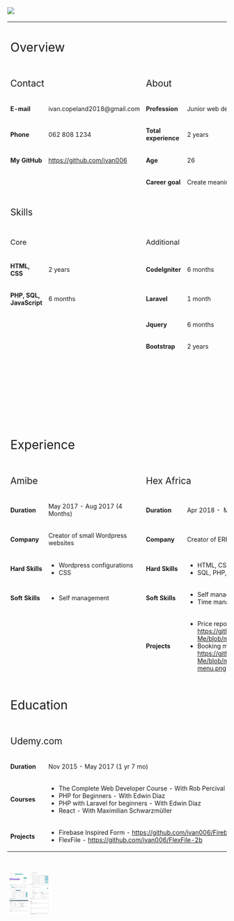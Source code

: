 <img src="https://lh3.googleusercontent.com/h7uEDSJudLAbEb5F6zIOz5NFVHw7cJBhq4gMyCydu4KT-zjYEU0oDJ6_aaTovECTqwsWL9CROP2_gyNTmhs135h3lwRlqbojPQduOM7L59WO75dd4ENHK8JeY6RSVP6Lt99BssVz" >
<table>
<tbody>
<tr>
<td colspan="4">
<h1><span style="font-weight: 400;">Overview</span></h1>
</td>
</tr>
<tr>
<td colspan="2">
<h2><span style="font-weight: 400;">Contact</span></h2>
</td>
<td colspan="2">
<h2><span style="font-weight: 400;">About</span></h2>
</td>
</tr>
<tr>
<td>
<p><strong>E-mail</strong></p>
</td>
<td>
<p><span style="font-weight: 400;">ivan.copeland2018@gmail.com</span></p>
</td>
<td>
<p><strong>Profession</strong></p>
</td>
<td>
<p><span style="font-weight: 400;">Junior web developer</span></p>
</td>
</tr>
<tr>
<td>
<p><strong>Phone</strong></p>
</td>
<td>
<p><span style="font-weight: 400;">062 808 1234</span></p>
</td>
<td>
<p><strong>Total experience</strong></p>
</td>
<td>
<p><span style="font-weight: 400;">2 years</span></p>
</td>
</tr>
<tr>
<td>
<p><strong>My GitHub</strong></p>
</td>
<td>
<p><a href="https://github.com/ivan006"><span style="font-weight: 400;">https://github.com/ivan006</span></a><span style="font-weight: 400;">&nbsp;</span></p>
</td>
<td>
<p><strong>Age</strong></p>
</td>
<td>
<p><span style="font-weight: 400;">26</span></p>
</td>
</tr>
<tr>
<td colspan="2">&nbsp;</td>
<td>
<p><strong>Career goal</strong></p>
</td>
<td>
<p><span style="font-weight: 400;">Create meaningful solutions</span></p>
</td>
</tr>
<tr>
<td colspan="4">
<h2><span style="font-weight: 400;">Skills</span></h2>
</td>
</tr>
<tr>
<td colspan="2">
<h3><span style="font-weight: 400;">Core</span></h3>
</td>
<td>
<h3><span style="font-weight: 400;">Additional</span></h3>
</td>
<td>&nbsp;</td>
</tr>
<tr>
<td>
<p><strong>HTML, CSS</strong></p>
</td>
<td>
<p><span style="font-weight: 400;">2 years</span></p>
</td>
<td>
<p><strong>CodeIgniter</strong></p>
</td>
<td>
<p><span style="font-weight: 400;">6 months</span></p>
</td>
</tr>
<tr>
<td>
<p><strong>PHP, SQL, JavaScript</strong></p>
</td>
<td>
<p><span style="font-weight: 400;">6 months</span></p>
</td>
<td>
<p><strong>Laravel</strong></p>
</td>
<td>
<p><span style="font-weight: 400;">1 month</span></p>
</td>
</tr>
<tr>
<td colspan="2" rowspan="2">&nbsp;</td>
<td>
<p><strong>Jquery</strong></p>
</td>
<td>
<p><span style="font-weight: 400;">6 months</span></p>
</td>
</tr>
<tr>
<td>
<p><strong>Bootstrap</strong></p>
</td>
<td>
<p><span style="font-weight: 400;">2 years</span></p>
</td>
</tr>
<tr>
<td colspan="4"><br /><br /><br /><br /><br /><br /><br /><br /></td>
</tr>
<tr>
<td colspan="4">
<h1><span style="font-weight: 400;">Experience</span></h1>
</td>
</tr>
<tr>
<td colspan="2">
<h2><span style="font-weight: 400;">Amibe</span></h2>
</td>
<td colspan="2">
<h2><span style="font-weight: 400;">Hex Africa</span></h2>
</td>
</tr>
<tr>
<td>
<p><strong>Duration</strong></p>
</td>
<td>
<p><span style="font-weight: 400;">May 2017 - Aug 2017 (4 Months)</span></p>
</td>
<td>
<p><strong>Duration</strong></p>
</td>
<td>
<p><span style="font-weight: 400;">Apr 2018 -&nbsp; Mar 2020 (2 Years)</span></p>
</td>
</tr>
<tr>
<td>
<p><strong>Company</strong></p>
</td>
<td>
<p><span style="font-weight: 400;">Creator of small Wordpress websites</span></p>
</td>
<td>
<p><strong>Company</strong></p>
</td>
<td>
<p><span style="font-weight: 400;">Creator of ERP systems</span></p>
</td>
</tr>
<tr>
<td>
<p><strong>Hard Skills</strong></p>
</td>
<td>
<ul>
<li style="font-weight: 400;"><span style="font-weight: 400;">Wordpress configurations</span></li>
<li style="font-weight: 400;"><span style="font-weight: 400;">CSS</span></li>
</ul>
</td>
<td>
<p><strong>Hard Skills</strong></p>
</td>
<td>
<ul>
<li style="font-weight: 400;"><span style="font-weight: 400;">HTML, CSS (2 years)</span></li>
<li style="font-weight: 400;"><span style="font-weight: 400;">SQL, PHP, JavaScript (6 months</span></li>
</ul>
</td>
</tr>
<tr>
<td>
<p><strong>Soft Skills</strong></p>
</td>
<td>
<ul>
<li style="font-weight: 400;"><span style="font-weight: 400;">Self management</span></li>
</ul>
</td>
<td>
<p><strong>Soft Skills</strong></p>
</td>
<td>
<ul>
<li style="font-weight: 400;"><span style="font-weight: 400;">Self management</span></li>
<li style="font-weight: 400;"><span style="font-weight: 400;">Time management</span></li>
</ul>
</td>
</tr>
<tr>
<td colspan="2">&nbsp;</td>
<td>
<p><strong>Projects</strong></p>
</td>
<td>
<ul>
<li style="font-weight: 400;"><span style="font-weight: 400;">Price report - </span><a href="https://github.com/ivan006/About-Me/blob/master/price-report.png"><span style="font-weight: 400;">https://github.com/ivan006/About-Me/blob/master/price-report.png</span></a><span style="font-weight: 400;">&nbsp;&nbsp;</span></li>
<li style="font-weight: 400;"><span style="font-weight: 400;">Booking menu - </span><a href="https://github.com/ivan006/About-Me/blob/master/booking-menu.png"><span style="font-weight: 400;">https://github.com/ivan006/About-Me/blob/master/booking-menu.png</span></a><span style="font-weight: 400;">&nbsp;</span></li>
</ul>
</td>
</tr>
<tr>
<td colspan="4">
<h1><span style="font-weight: 400;">Education</span></h1>
</td>
</tr>
<tr>
<td colspan="4">
<h2><span style="font-weight: 400;">Udemy.com</span></h2>
</td>
</tr>
<tr>
<td>
<p><strong>Duration</strong></p>
</td>
<td colspan="3">
<p><span style="font-weight: 400;">Nov 2015 - May 2017 (1 yr 7 mo)</span></p>
</td>
</tr>
<tr>
<td>
<p><strong>Courses</strong></p>
</td>
<td colspan="3">
<ul>
<li style="font-weight: 400;"><span style="font-weight: 400;">The Complete Web Developer Course - With Rob Percival</span></li>
<li style="font-weight: 400;"><span style="font-weight: 400;">PHP for Beginners - With Edwin Diaz</span></li>
<li style="font-weight: 400;"><span style="font-weight: 400;">PHP with Laravel for beginners - With Edwin Diaz</span></li>
<li style="font-weight: 400;"><span style="font-weight: 400;">React - With Maximilian Schwarzm&uuml;ller</span></li>
</ul>
</td>
</tr>
<tr>
<td>
<p><strong>Projects</strong></p>
</td>
<td colspan="3">
<ul>
<li style="font-weight: 400;"><span style="font-weight: 400;">Firebase Inspired Form - </span><a href="https://github.com/ivan006/Firebase-Inspired-Form"><span style="font-weight: 400;">https://github.com/ivan006/Firebase-Inspired-Form</span></a><span style="font-weight: 400;">&nbsp;</span></li>
<li style="font-weight: 400;"><span style="font-weight: 400;">FlexFile - </span><a href="https://github.com/ivan006/FlexFile-2b"><span style="font-weight: 400;">https://github.com/ivan006/FlexFile-2b</span></a><span style="font-weight: 400;">&nbsp;</span></li>
</ul>
</td>
</tr>
</tbody>
</table>
<p>&nbsp;</p>

<img style='display:block; width:100px;height:100px;' id='base64image' src='https://github.com/ivan006/About-Me/blob/master/files/collage.png' />
